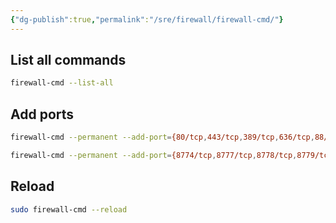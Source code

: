 ```yaml
---
{"dg-publish":true,"permalink":"/sre/firewall/firewall-cmd/"}
---
```



## List all commands

```bash
firewall-cmd --list-all
```

## Add ports
```bash
firewall-cmd --permanent --add-port={80/tcp,443/tcp,389/tcp,636/tcp,88/tcp,464/tcp,53/tcp,88/udp,464/udp,53/udp,123/udp}
```

```bash
firewall-cmd --permanent --add-port={8774/tcp,8777/tcp,8778/tcp,8779/tcp}
```


## Reload

```bash 
sudo firewall-cmd --reload
```